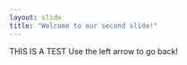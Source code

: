 ```yaml
---
layout: slide
title: "Welcome to our second slide!"
---
```

THIS IS A TEST
Use the left arrow to go back!
